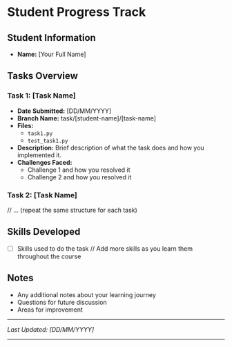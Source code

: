 # Student Progress Track

## Student Information
- **Name:** [Your Full Name]

## Tasks Overview

### Task 1: [Task Name]
- **Date Submitted:** [DD/MM/YYYY]
- **Branch Name:** task/[student-name]/[task-name]
- **Files:**
  - `task1.py`
  - `test_task1.py`
- **Description:**
  Brief description of what the task does and how you implemented it.
- **Challenges Faced:**
  - Challenge 1 and how you resolved it
  - Challenge 2 and how you resolved it

### Task 2: [Task Name]
// ... (repeat the same structure for each task)

## Skills Developed
- [ ] Skills used to do the task
// Add more skills as you learn them throughout the course

## Notes
- Any additional notes about your learning journey
- Questions for future discussion
- Areas for improvement

---
*Last Updated: [DD/MM/YYYY]*

---

<div dir="rtl">
